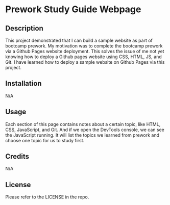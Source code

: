 # Prework Study Guide Webpage

## Description

This project demonstrated that I can build a sample website as part of bootcamp prework. My motivation was to complete the bootcamp prework via a Github Pages website deployment. This solves the issue of me not yet knowing how to deploy a Github pages website using CSS, HTML, JS, and Git. I have learned how to deploy a sample website on Github Pages via this project.

## Installation

N/A

## Usage

Each section of this page contains notes about a certain topic, like HTML, CSS, JavaScript, and Git. And if we open the DevTools console, we can see the JavaScript running. It will list the topics we learned from prework and choose one topic for us to study first. 

## Credits

N/A

## License

Please refer to the LICENSE in the repo.
